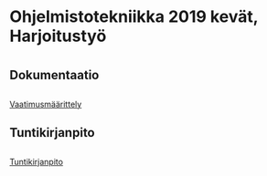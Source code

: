 # Ohjelmistotekniikka 2019 kevät, Harjoitustyö <h1>

  ## Dokumentaatio <h2>
  
  [Vaatimusmäärittely](https://github.com/Roeoeri/otharkka2019/blob/master/dokumentointi/alustavaMaarittelyDokumentti.md)
  
  ## Tuntikirjanpito <h2>
  
  [Tuntikirjanpito](https://github.com/Roeoeri/otharkka2019/blob/master/dokumentointi/tuntikirjanpito.md)


